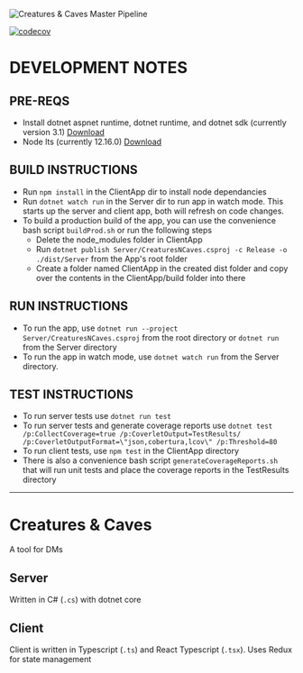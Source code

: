 ![Creatures & Caves Master Pipeline](https://github.com/ansh-projects/CreaturesNCaves/workflows/Creatures%20&%20Caves%20Master%20Pipeline/badge.svg?branch=master)

[![codecov](https://codecov.io/gh/ansh-projects/CreaturesNCaves/branch/master/graph/badge.svg)](https://codecov.io/gh/ansh-projects/CreaturesNCaves)

# DEVELOPMENT NOTES
## PRE-REQS
* Install dotnet aspnet runtime, dotnet runtime, and dotnet sdk (currently version 3.1) [Download](https://dotnet.microsoft.com/download)
* Node lts (currently 12.16.0) [Download](https://nodejs.org/en/download/)

## BUILD INSTRUCTIONS
* Run ```npm install``` in the ClientApp dir to install node dependancies
* Run ```dotnet watch run``` in the Server dir to run app in watch mode. This starts up the server and client app, both will refresh on code changes.
* To build a production build of the app, you can use the convenience bash script ```buildProd.sh``` or run the following steps
    * Delete the node_modules folder in ClientApp
    * Run ```dotnet publish Server/CreaturesNCaves.csproj -c Release -o ./dist/Server``` from the App's root folder
    * Create a folder named ClientApp in the created dist folder and copy over the contents in the ClientApp/build folder into there

## RUN INSTRUCTIONS
* To run the app, use ```dotnet run --project Server/CreaturesNCaves.csproj``` from the root directory or ```dotnet run``` from the Server directory
* To run the app in watch mode, use ```dotnet watch run``` from the Server directory.

## TEST INSTRUCTIONS
* To run server tests use ```dotnet run test```
* To run server tests and generate coverage reports use ```dotnet test /p:CollectCoverage=true /p:CoverletOutput=TestResults/ /p:CoverletOutputFormat=\"json,cobertura,lcov\" /p:Threshold=80```
* To run client tests, use ```npm test``` in the ClientApp directory
* There is also a convenience bash script ```generateCoverageReports.sh``` that will run unit tests and place the coverage reports in the TestResults directory

---

# Creatures & Caves
A tool for DMs

## Server
Written in C# (```.cs```) with dotnet core

## Client
Client is written in Typescript (```.ts```) and React Typescript (```.tsx```). Uses Redux for state management
